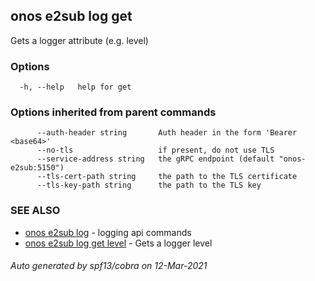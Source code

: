 ## onos e2sub log get

Gets a logger attribute (e.g. level)

### Options

```
  -h, --help   help for get
```

### Options inherited from parent commands

```
      --auth-header string       Auth header in the form 'Bearer <base64>'
      --no-tls                   if present, do not use TLS
      --service-address string   the gRPC endpoint (default "onos-e2sub:5150")
      --tls-cert-path string     the path to the TLS certificate
      --tls-key-path string      the path to the TLS key
```

### SEE ALSO

* [onos e2sub log](onos_e2sub_log.md)	 - logging api commands
* [onos e2sub log get level](onos_e2sub_log_get_level.md)	 - Gets a logger level

###### Auto generated by spf13/cobra on 12-Mar-2021
